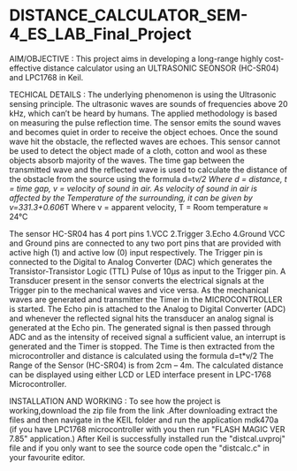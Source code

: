# DISTANCE_CALCULATOR_SEM-4_ES_LAB_Final_Project

AIM/OBJECTIVE : 
This project aims in developing a long-range highly cost-effective distance calculator using an ULTRASONIC SEONSOR (HC-SR04) and LPC1768 in Keil.

TECHICAL DETAILS : 
The underlying phenomenon is using the Ultrasonic sensing principle.
The ultrasonic waves are sounds of frequencies above 20 kHz, which can’t be heard by humans. The applied methodology is based on measuring the pulse reflection time. The sensor emits the sound waves and becomes quiet in order to receive the object echoes. Once the sound wave hit the obstacle, the reflected waves are echoes.
This sensor cannot be used to detect the object made of a cloth, cotton and wool as these objects absorb majority of the waves.
The time gap between the transmitted wave and the reflected wave is used to calculate the distance of the obstacle from the source using the formula
d=t*v/2
Where d = distance, t = time gap, v = velocity of sound in air.
As velocity of sound in air is affected by the Temperature of the surrounding, it can be given by 
v=331.3+0.606*T
Where v = apparent velocity, T = Room temperature ≈ 24°C

 The sensor HC-SR04 has 4 port pins 1.VCC 2.Trigger 3.Echo 4.Ground
VCC and Ground pins are connected to any two port pins that are provided with active high (1) and active low (0) input respectively. The Trigger pin is connected to the Digital to Analog Converter (DAC) which generates the Transistor-Transistor Logic (TTL) Pulse of 10µs as input to the Trigger pin.  A Transducer present in the sensor converts the electrical signals at the Trigger pin to the mechanical waves and vice versa. As the mechanical waves are generated and transmitter the Timer in the MICROCONTROLLER is started. The Echo pin is attached to the Analog to Digital Converter (ADC) and whenever the reflected signal hits the transducer an analog signal is generated at the Echo pin. The generated signal is then passed through ADC and as the intensity of received signal a sufficient value, an interrupt is generated and the Timer is stopped. The Time is then extracted from the microcontroller and distance is calculated using the formula
d=t*v/2
The Range of the Sensor (HC-SR04) is from 2cm – 4m.
The calculated distance can be displayed using either LCD or LED interface present in LPC-1768 Microcontroller. 

INSTALLATION AND WORKING : 
To see how the project is working,download the zip file from the link .After downloading extract the files and then navigate in the KEIL folder and run the application mdk470a (if you have LPC1768 microcontroller with you then run "FLASH MAGIC VER 7.85" application.)
After Keil is successfully installed run the "distcal.uvproj" file and if you only want to see the source code open the "distcalc.c" in your favourite editor.
